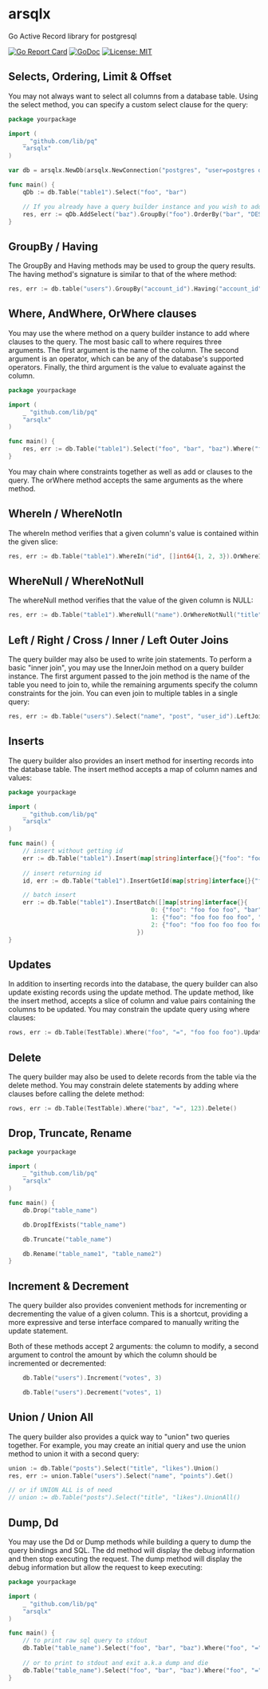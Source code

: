 # arsqlx
Go Active Record library for postgresql

[![Go Report Card](https://goreportcard.com/badge/github.com/arthurkushman/arsqlx)](https://goreportcard.com/report/github.com/arthurkushman/arsqlx)
[![GoDoc](https://github.com/golang/gddo/blob/c782c79e0a3c3282dacdaaebeff9e6fd99cb2919/gddo-server/assets/status.svg)](https://godoc.org/github.com/arthurkushman/arsqlx)
[![License: MIT](https://img.shields.io/badge/License-MIT-blue.svg)](https://opensource.org/licenses/MIT)

## Selects, Ordering, Limit & Offset

You may not always want to select all columns from a database table. Using the select method, you can specify a custom select clause for the query:

```go
package yourpackage

import (
	_ "github.com/lib/pq"
	"arsqlx"
) 

var db = arsqlx.NewDb(arsqlx.NewConnection("postgres", "user=postgres dbname=postgres password=postgres sslmode=disable"))

func main() {
    qDb := db.Table("table1").Select("foo", "bar")

    // If you already have a query builder instance and you wish to add a column to its existing select clause, you may use the addSelect method:
    res, err := qDb.AddSelect("baz").GroupBy("foo").OrderBy("bar", "DESC").Limit(15).Offset(5).Get()
}
```

## GroupBy / Having
The GroupBy and Having methods may be used to group the query results. 
The having method's signature is similar to that of the where method:
```go
res, err := db.table("users").GroupBy("account_id").Having("account_id", ">", 100).Get()
```

## Where, AndWhere, OrWhere clauses
You may use the where method on a query builder instance to add where clauses to the query. 
The most basic call to where requires three arguments. 
The first argument is the name of the column. 
The second argument is an operator, which can be any of the database's supported operators. 
Finally, the third argument is the value to evaluate against the column.

```go
package yourpackage

import (
	_ "github.com/lib/pq"
	"arsqlx"
)

func main() {
    res, err := db.Table("table1").Select("foo", "bar", "baz").Where("foo", "=", cmp).AndWhere("bar", "!=", "foo").OrWhere("baz", "=", 123).Get()
}
```

You may chain where constraints together as well as add or clauses to the query. 
The orWhere method accepts the same arguments as the where method.

## WhereIn / WhereNotIn 
The whereIn method verifies that a given column's value is contained within the given slice:
```go
res, err := db.Table("table1").WhereIn("id", []int64{1, 2, 3}).OrWhereIn("name", []string{"John", "Paul"}).Get()
```

## WhereNull / WhereNotNull  
The whereNull method verifies that the value of the given column is NULL:
```go
res, err := db.Table("table1").WhereNull("name").OrWhereNotNull("title").Get()
```

## Left / Right / Cross / Inner / Left Outer Joins
The query builder may also be used to write join statements. 
To perform a basic "inner join", you may use the InnerJoin method on a query builder instance. 
The first argument passed to the join method is the name of the table you need to join to, 
while the remaining arguments specify the column constraints for the join. 
You can even join to multiple tables in a single query:
```go
res, err := db.Table("users").Select("name", "post", "user_id").LeftJoin("posts", "users.id", "=", "posts.user_id").Get()
```

## Inserts
The query builder also provides an insert method for inserting records into the database table. 
The insert method accepts a map of column names and values:

```go
package yourpackage

import (
	_ "github.com/lib/pq"
	"arsqlx"
)

func main() {
    // insert without getting id
    err := db.Table("table1").Insert(map[string]interface{}{"foo": "foo foo foo", "bar": "bar bar bar", "baz": int64(123)})
    
    // insert returning id
    id, err := db.Table("table1").InsertGetId(map[string]interface{}{"foo": "foo foo foo", "bar": "bar bar bar", "baz": int64(123)})

    // batch insert 
    err := db.Table("table1").InsertBatch([]map[string]interface{}{
                                    	0: {"foo": "foo foo foo", "bar": "bar bar bar", "baz": 123},
                                    	1: {"foo": "foo foo foo foo", "bar": "bar bar bar bar", "baz": 1234},
                                    	2: {"foo": "foo foo foo foo foo", "bar": "bar bar bar bar bar", "baz": 12345},
                                    })
}
```

## Updates
In addition to inserting records into the database, 
the query builder can also update existing records using the update method. 
The update method, like the insert method, accepts a slice of column and value pairs containing the columns to be updated. 
You may constrain the update query using where clauses:
```go
rows, err := db.Table(TestTable).Where("foo", "=", "foo foo foo").Update(map[string]interface{}{"foo": "foo changed"})
```

## Delete
The query builder may also be used to delete records from the table via the delete method. 
You may constrain delete statements by adding where clauses before calling the delete method:
```go
rows, err := db.Table(TestTable).Where("baz", "=", 123).Delete()
```

## Drop, Truncate, Rename
```go
package yourpackage

import (
	_ "github.com/lib/pq"
	"arsqlx"
)

func main() {
    db.Drop("table_name")

    db.DropIfExists("table_name")

    db.Truncate("table_name")

    db.Rename("table_name1", "table_name2")
}
```

## Increment & Decrement

The query builder also provides convenient methods for incrementing or decrementing the value of a given column. 
This is a shortcut, providing a more expressive and terse interface compared to manually writing the update statement.

Both of these methods accept 2 arguments: the column to modify, a second argument to control the amount by which the column should be incremented or decremented:

```go
    db.Table("users").Increment("votes", 3)

    db.Table("users").Decrement("votes", 1)
```

## Union / Union All
The query builder also provides a quick way to "union" two queries together. 
For example, you may create an initial query and use the union method to union it with a second query:
```go
union := db.Table("posts").Select("title", "likes").Union()
res, err := union.Table("users").Select("name", "points").Get()

// or if UNION ALL is of need
// union := db.Table("posts").Select("title", "likes").UnionAll()
```

## Dump, Dd
You may use the Dd or Dump methods while building a query to dump the query bindings and SQL. 
The dd method will display the debug information and then stop executing the request. 
The dump method will display the debug information but allow the request to keep executing:
```go
package yourpackage

import (
	_ "github.com/lib/pq"
	"arsqlx"
)

func main() {
	// to print raw sql query to stdout 
	db.Table("table_name").Select("foo", "bar", "baz").Where("foo", "=", cmp).AndWhere("bar", "!=", "foo").Dump()
	
	// or to print to stdout and exit a.k.a dump and die
	db.Table("table_name").Select("foo", "bar", "baz").Where("foo", "=", cmp).AndWhere("bar", "!=", "foo").Dd() 
}
```